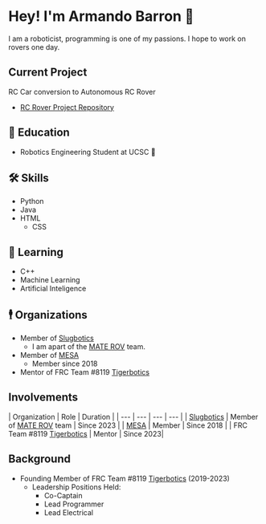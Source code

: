 # Hey! I'm Armando Barron 👋
I am a roboticist, programming is one of my passions. I hope to work on rovers one day.

## Current Project
RC Car conversion to Autonomous RC Rover
- [RC Rover Project Repository](https://github.com/Mando8119/RC-Rover-Project)

## 📖 Education
- Robotics Engineering Student at UCSC 🤖

## 🛠 Skills
- Python
- Java
- HTML
    - CSS

## 🧐 Learning
- C++
- Machine Learning
- Artificial Inteligence

## 🕴️ Organizations
- Member of [Slugbotics](https://github.com/Slugbotics)
    - I am apart of the [MATE ROV](https://github.com/Slugbotics/MATE-2023) team.
- Member of [MESA](https://mesausa.org/)
    - Member since 2018
- Mentor of FRC Team #8119 [Tigerbotics](https://github.com/Imperial-High-School-TigerBotics)

## Involvements
| Organization | Role | Duration |
| --- | --- | --- | --- |
| [Slugbotics](https://github.com/Slugbotics) | Member of [MATE ROV](https://github.com/Slugbotics/MATE-2023) team | Since 2023 |
| [MESA](https://mesausa.org/) | Member | Since 2018 |
| FRC Team #8119 [Tigerbotics](https://github.com/Imperial-High-School-TigerBotics) | Mentor | Since 2023|

## Background
- Founding Member of FRC Team #8119 [Tigerbotics](https://github.com/Imperial-High-School-TigerBotics) (2019-2023)
    - Leadership Positions Held:
        - Co-Captain
        - Lead Programmer
        - Lead Electrical